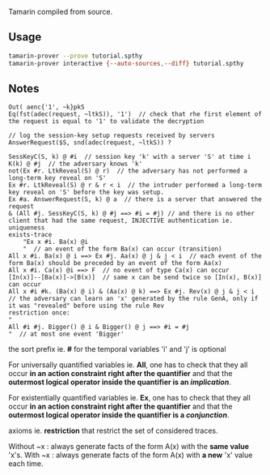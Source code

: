 
Tamarin compiled from source.

## Usage

```bash
tamarin-prover --prove tutorial.spthy
tamarin-prover interactive {--auto-sources,--diff} tutorial.spthy
```

## Notes

```tamarin
Out( aenc{'1', ~k}pkS
Eq(fst(adec(request, ~ltkS)), '1')  // check that rhe first element of the request is equal to '1' to validate the decryption

// log the session-key setup requests received by servers
AnswerRequest($S, snd(adec(request, ~ltkS)) ?

SessKeyC(S, k) @ #i  // session key 'k' with a server 'S' at time i
K(k) @ #j  // the adversary knows 'k'
not(Ex #r. LtkReveal(S) @ r)  // the adversary has not performed a long-term key reveal on 'S'
Ex #r. LtkReveal(S) @ r & r < i  // the intruder performed a long-term key reveal on 'S' before the key was setup.
Ex #a. AnswerRequest(S, k) @ a  // there is a server that answered the request
& (All #j. SessKeyC(S, k) @ #j ==> #i = #j) // and there is no other client that had the same request, INJECTIVE authentication ie. uniqueness
exists-trace
    "Ex x #i. Ba(x) @i
    "  // an event of the form Ba(x) can occur (transition)
All x #i. Ba(x) @ i ==> Ex #j. Aa(x) @ j & j < i  // each event of the form Ba(x) should be preceded by an event of the form Aa(x)
All x #i. Ca(x) @i ==> F  // no event of type Ca(x) can occur
[In(x)]--[Ba(x)]->[B(x)]  // same x can be send twice so [In(x), B(x)] can occur
All x #i #k. (Ba(x) @ i) & (Aa(x) @ k) ==> Ex #j. Rev(x) @ j & j < i  // the adversary can learn an 'x' generated by the rule GenA, only if it was "revealed" before using the rule Rev
restriction once:
" 
All #i #j. Bigger() @ i & Bigger() @ j ==> #i = #j 
"  // at most one event 'Bigger'
```

the sort prefix ie. **#** for the temporal variables 'i' and 'j' is optional

For universally quantified variables ie. **All**, one has to check that they all occur **in
an action constraint right after the quantifier** and that the **outermost logical operator
inside the quantifier is an *implication***.

For existentially quantified variables ie. **Ex**, one has to check that they all occur **in
an action constraint right after the quantifier** and that the **outermost logical
operator inside the quantifier is a *conjunction***.

axioms ie. **restriction** that restrict the set of considered traces.

Without ~x : always generate facts of the form A(x) with the **same value** 'x's.
With ~x : always generate facts of the form A(x) with **a new** 'x' value each time.